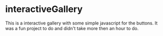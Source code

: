 # interactiveGallery
 This is a interactive gallery with some simple javascript for the buttons. It was a fun project to do and didn't take more then an hour to do.
